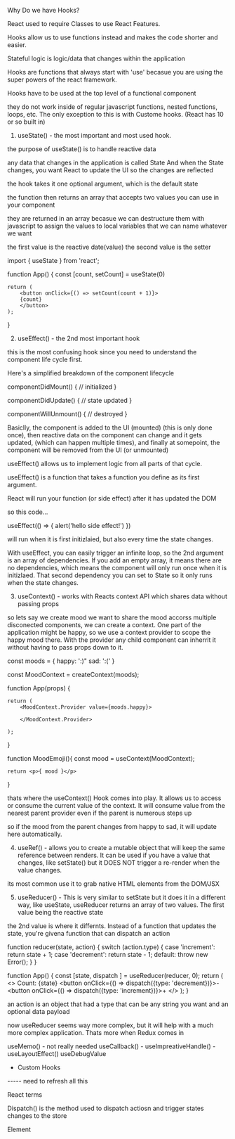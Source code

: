 Why Do we have Hooks? 

React used to require Classes to use React Features. 

Hooks allow us to use functions instead and makes the code shorter and easier. 

Stateful logic is logic/data that changes within the application 

Hooks are functions that always start with 'use' becasue you are using the super powers of the react framework. 

Hooks have to be used at the top level of a functional component 

they do not work inside of regular javascript functions, nested functions, loops, etc. The only exception to this is with Custome hooks. (React has 10 or so built in)

1. useState() - the most important and most used hook. 

the purpose of useState() is to handle reactive data

any data that changes in the application is called State
And when the State changes, you want React to update the UI so the changes are reflected 

the hook takes it one optional argument, which is the default state 

the function then returns an array that accepts two values you can use in your component 

they are returned in an array becasue we can destructure them with javascript to assign the values to local variables that we can name whatever we want 

the first value is the reactive date(value)
the second value is the setter 

import { useState } from 'react';

function App() {
    const [count, setCount] = useState(0)

    return (
        <button onClick={() => setCount(count + 1)}>
        {count}
        </button>
    );
}



2. useEffect() - the 2nd most important hook

this is the most confusing hook since you need to understand the component life cycle first. 

Here's a simplified breakdown of the component lifecycle

componentDidMount() {
    // initialized
}

componentDidUpdate() {
    // state updated
}

componentWillUnmount() {
    // destroyed 
}

Basiclly, the component is added to the UI (mounted) (this is only done once), then reactive data on the component can change and it gets updated, (which can happen multiple times), and finally at somepoint, the component will be removed from the UI (or unmounted)

useEffect() allows us to implement logic from all parts of that cycle.

useEffect() is a function that takes a function you define as its first argument. 

React will run your function (or side effect) after it has updated the DOM

so this code...

useEffect(() => {
 alert('hello side effect!')
})

will run when it is first initizlaied, but also every time the state changes. 

With useEffect, you can easily trigger an infinite loop, so the 2nd argument is an array of dependencies. If you add an empty array, it means there are no dependencies, which means the component will only run once when it is initizlaed. That second dependency you can set to State so it only runs when the state changes. 


3. useContext() - works with Reacts context API which shares data without passing props 

so lets say we create mood we want to share the mood accorss multiple disconected components, we can  create a context. One part of the application might be happy, so we use a context provider to scope the happy mood there. With the provider any child component can inherrit it without having to pass props down to it. 

const moods = {
    happy: ':)"
    sad: ':('
}

const MoodContext = createContext(moods);


function App(props) {

    return (
        <MoodContext.Provider value={moods.happy}>

        </MoodContext.Provider>

    );
}

function MoodEmoji(){
    const mood = useContext(MoodContext);

    return <p>{ mood }</p>
}

thats where the useContext() Hook comes into play. It allows us to access or consume the current value of the context. It will consume value from the nearest parent provider even if the parent is numerous steps up

so if the mood from the parent changes from happy to sad, it will update here automatically. 


4. useRef() - allows you to create a mutable object that will keep the same reference between renders. It can be used if you have a value that changes, like setState() but it DOES NOT trigger a re-render when the value changes.

its most common use it to grab native HTML elements from the DOM/JSX

5. useReducer() - This is very similar to setState but it does it in a different way, like useState, useReducer returns an array of two values.
The first value being the reactive state  

the 2nd value is where it differnts. Instead of a function that updates the state, you're givena function that can dispatch an action 

function reducer(state, action) {
    switch (action.type) {
        case 'increment':
            return state + 1;
        case 'decrement':
            return state - 1;
        default: 
            throw new Error(); 
    }
}

function App() {
    const [state, dispatch ] = useReducer(reducer, 0);
    return (
        <>
        Count: {state}
        <button onClick={() => dispatch({type: 'decrement})}>-</button>
        <button onClick={() => dispatch({type: 'increment})}>+</button>
        </>
    );
}

an action is an object that had a type that can be any string you want and an optional data payload 

now useReducer seems way more complex, but it will help with a much more complex application. Thats more when Redux comes in 

useMemo() - not really needed
useCallback() - 
useImpreativeHandle() -
useLayoutEffect() 
useDebugValue 

- Custom Hooks 




----- need to refresh all this 

React terms 

Dispatch()  is the method used to dispatch actiosn and trigger states changes to the store 

Element 
